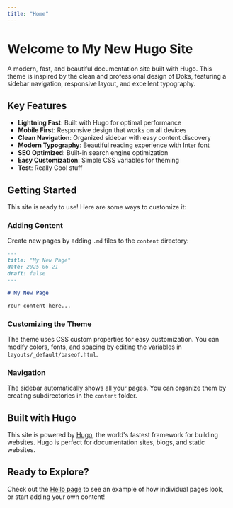 ```yaml
---
title: "Home"
---
```


# Welcome to My New Hugo Site

A modern, fast, and beautiful documentation site built with Hugo. This theme is inspired by the clean and professional design of Doks, featuring a sidebar navigation, responsive layout, and excellent typography.

## Key Features

- **Lightning Fast**: Built with Hugo for optimal performance
- **Mobile First**: Responsive design that works on all devices
- **Clean Navigation**: Organized sidebar with easy content discovery
- **Modern Typography**: Beautiful reading experience with Inter font
- **SEO Optimized**: Built-in search engine optimization
- **Easy Customization**: Simple CSS variables for theming
- **Test**: Really Cool stuff

## Getting Started

This site is ready to use! Here are some ways to customize it:

### Adding Content

Create new pages by adding `.md` files to the `content` directory:

```markdown
---
title: "My New Page"
date: 2025-06-21
draft: false
---

# My New Page

Your content here...
```

### Customizing the Theme

The theme uses CSS custom properties for easy customization. You can modify colors, fonts, and spacing by editing the variables in `layouts/_default/baseof.html`.

### Navigation

The sidebar automatically shows all your pages. You can organize them by creating subdirectories in the `content` folder.

## Built with Hugo

This site is powered by [Hugo](https://gohugo.io), the world's fastest framework for building websites. Hugo is perfect for documentation sites, blogs, and static websites.

## Ready to Explore?

Check out the [Hello page](/hello) to see an example of how individual pages look, or start adding your own content! 